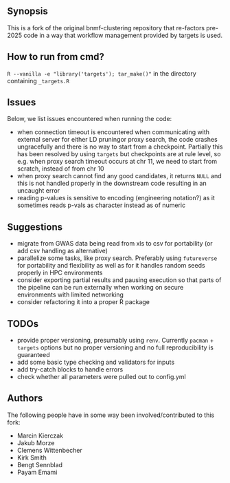 ## Synopsis

This is a fork of the original bnmf-clustering repository that re-factors pre-2025 code in a way that workflow management provided by targets is used. 

## How to run from cmd?
`R --vanilla -e "library('targets'); tar_make()"` in the directory containing `_targets.R`

## Issues 
Below, we list issues encountered when running the code:

* when connection timeout is encountered when communicating with external server for either LD pruningor proxy search, the code crashes ungracefully and there is no way to start from a checkpoint. Partially this has been resolved by using `targets` but checkpoints are at rule level, so e.g. when proxy search timeout occurs at chr 11, we need to start from scratch, instead of from chr 10
* when proxy search cannot find any good candidates, it returns `NULL` and this is not handled properly in the downstream code resulting in an uncaught error
* reading p-values is sensitive to encoding (engineering notation?) as it sometimes reads p-vals as character instead as of numeric

## Suggestions

* migrate from GWAS data being read from xls to csv for portability (or add csv handling as alternative)
* parallelize some tasks, like proxy search. Preferably using `futureverse` for portability and flexibility as well as for it handles random seeds properly in HPC environments
* consider exporting partial results and pausing execution so that parts of the pipeline can be run externally when working on secure environments with limited networking
* consider refactoring it into a proper R package

## TODOs

* provide proper versioning, presumably using `renv`. Currently `pacman` + `targets` options but no proper versioning and no full reproducibility is guaranteed
* add some basic type checking and validators for inputs
* add try-catch blocks to handle errors
* check whether all parameters were pulled out to config.yml 

## Authors
The following people have in some way been involved/contributed to this fork:

* Marcin Kierczak
* Jakub Morze
* Clemens Wittenbecher
* Kirk Smith
* Bengt Sennblad 
* Payam Emami
